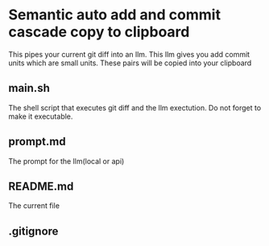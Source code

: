 # Semantic auto add and commit cascade copy to clipboard

This pipes your current git diff into an llm. This llm gives you add commit units which are small units. These pairs will be copied into your clipboard

## main.sh

The shell script that executes git diff and the llm exectution. Do not forget to make it executable.

## prompt.md

The prompt for the llm(local or api)

## README.md

The current file 

## .gitignore
